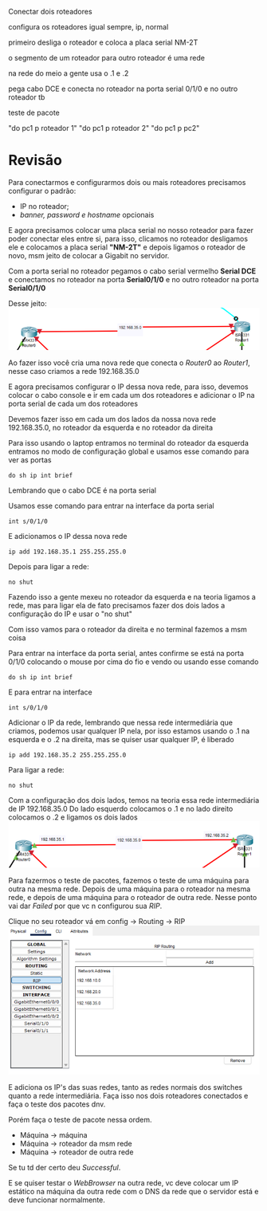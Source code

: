 Conectar dois roteadores

configura os roteadores igual sempre, ip, normal

primeiro desliga o roteador e coloca a placa serial NM-2T

o segmento de um roteador para outro roteador é uma rede

na rede do meio a gente usa o .1 e .2

pega cabo DCE e conecta no roteador na porta serial 0/1/0 e no outro roteador tb

teste de pacote

"do pc1 p roteador 1"
"do pc1 p roteador 2"
"do pc1 p pc2"


# Revisão

Para conectarmos e configurarmos dois ou mais roteadores precisamos configurar o padrão: 
- IP no roteador;
- *banner, password e hostname* opcionais

E agora precisamos colocar uma placa serial no nosso roteador para fazer poder conectar eles entre si, para isso, clicamos no roteador desligamos ele e colocamos a placa serial **"NM-2T"** e depois ligamos o roteador de novo, msm jeito de colocar a Gigabit no servidor.

Com a porta serial no roteador pegamos o cabo serial vermelho **Serial DCE** e conectamos no roteador na porta **Serial0/1/0** e no outro roteador na porta **Serial0/1/0** 

Desse jeito:
![](assets/r1.png)

Ao fazer isso você cria uma nova rede que conecta o *Router0* ao *Router1*, nesse caso criamos a rede 192.168.35.0

E agora precisamos configurar o IP dessa nova rede, para isso, devemos colocar o cabo console e ir em cada um dos roteadores e adicionar o IP na porta serial de cada um dos roteadores

Devemos fazer isso em cada um dos lados da nossa nova rede 192.168.35.0, no roteador da esquerda e no roteador da direita

Para isso usando o laptop entramos no terminal do roteador da esquerda entramos no modo de configuração global e usamos esse comando para ver as portas

```
do sh ip int brief
```

Lembrando que o cabo DCE é na porta serial

Usamos esse comando para entrar na interface da porta serial

```
int s/0/1/0 
```

E adicionamos o IP dessa nova rede

```
ip add 192.168.35.1 255.255.255.0
```

Depois para ligar a rede:

```
no shut
```

Fazendo isso a gente mexeu no roteador da esquerda e na teoria ligamos  a rede, mas para ligar ela de fato precisamos fazer dos dois lados a configuração do IP e usar o "no shut"

Com isso vamos para o roteador da direita e no terminal fazemos a msm coisa

Para entrar na interface da porta serial, antes confirme se está na porta 0/1/0 colocando o mouse por cima do fio e vendo ou usando esse comando 

```
do sh ip int brief
```

E para entrar na interface

```
int s/0/1/0 
```

Adicionar o IP da rede, lembrando que nessa rede intermediária que criamos, podemos usar qualquer IP nela, por isso estamos usando o .1 na esquerda e o .2 na direita, mas se quiser usar qualquer IP, é liberado

```
ip add 192.168.35.2 255.255.255.0
```

Para ligar a rede:

```
no shut
```

Com a configuração dos dois lados, temos na teoria essa rede intermediária de IP 192.168.35.0
Do lado esquerdo colocamos o .1 e no lado direito colocamos o .2 e ligamos os dois lados
![](assets/r2.png)

Para fazermos o teste de pacotes, fazemos o teste de uma máquina para outra na mesma rede. Depois de uma máquina para o roteador na mesma rede, e depois de uma máquina para o roteador de outra rede. Nesse ponto vai dar *Failed* por que vc n configurou sua *RIP*.

Clique no seu roteador vá em config -> Routing -> RIP
![](assets/rip.png)

E adiciona os IP's das suas redes, tanto as redes normais dos switches quanto a rede intermediária.
Faça isso nos dois roteadores conectados e faça o teste dos pacotes dnv.

Porém faça o teste de pacote nessa ordem.
- Máquina -> máquina
- Máquina -> roteador da msm rede
- Máquina -> roteador de outra rede

Se tu td der certo deu *Successful*.

E se quiser testar o *WebBrowser* na outra rede, vc deve colocar um IP estático na máquina da outra rede com o DNS da rede que o servidor está e deve funcionar normalmente.
